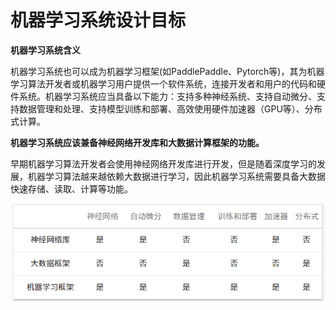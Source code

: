 # 机器学习系统设计目标

**机器学习系统含义**

机器学习系统也可以成为机器学习框架(如PaddlePaddle、Pytorch等)，其为机器学习算法开发者或机器学习用户提供一个软件系统，连接开发者和用户的代码和硬件系统。机器学习系统应当具备以下能力：支持多种神经系统、支持自动微分、支持数据管理和处理、支持模型训练和部署、高效使用硬件加速器（GPU等）、分布式计算。




**机器学习系统应该兼备神经网络开发库和大数据计算框架的功能。**

早期机器学习算法开发者会使用神经网络开发库进行开发，但是随着深度学习的发展，机器学习算法越来越依赖大数据进行学习，因此机器学习系统需要具备大数据快速存储、读取、计算等功能。

<center>
<img src="../Images/机器学习框架和相关系统比较.png" />
</center>
